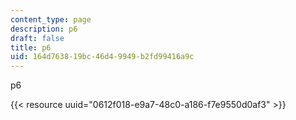 ```yaml
---
content_type: page
description: p6
draft: false
title: p6
uid: 164d7638-19bc-46d4-9949-b2fd99416a9c
---
```

p6

{{< resource uuid="0612f018-e9a7-48c0-a186-f7e9550d0af3" >}}
